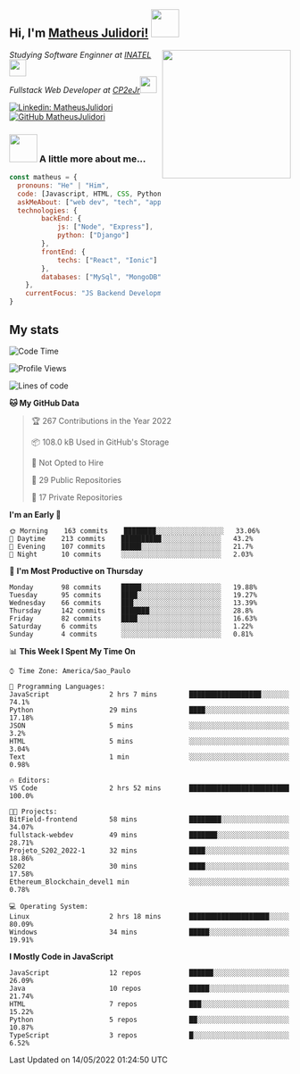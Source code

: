 <h2> Hi, I'm <a href="https://matheusjulidori.github.io" target="_blank">Matheus Julidori!</a> <img src="https://media.giphy.com/media/12oufCB0MyZ1Go/giphy.gif" width="50"></h2>
<img align='right' src="https://media.giphy.com/media/3oKIPnAiaMCws8nOsE/giphy.gif" width="230" height="auto">
<p><em>Studying Software Enginner at <a href="http://www.inatel.br" target="_blank">INATEL</a><img src="https://media.giphy.com/media/fYSnHlufseco8Fh93Z/giphy.gif" width="30"></br>
  Fullstack Web Developer at <a href="http://www.cp2ejr.com.br" target="_blank">CP2eJr</a><img src="https://media.giphy.com/media/WUlplcMpOCEmTGBtBW/giphy.gif" width="30"> 
</em></p>

[![Linkedin: MatheusJulidori](https://img.shields.io/badge/-MatheusJulidori-blue?style=flat-square&logo=Linkedin&logoColor=white&link=https://www.linkedin.com/in/MatheusJulidori/)](https://www.linkedin.com/in/MatheusJulidori/)
[![GitHub MatheusJulidori](https://img.shields.io/github/followers/matheusjulidori?label=follow&style=social)](https://github.com/MatheusJulidori)


### <img src="https://media.giphy.com/media/VgCDAzcKvsR6OM0uWg/giphy.gif" width="50"> A little more about me...  

```javascript
const matheus = {
  pronouns: "He" | "Him",
  code: [Javascript, HTML, CSS, Python, Java, C++, C],
  askMeAbout: ["web dev", "tech", "app dev", "games"],
  technologies: {
        backEnd: {
            js: ["Node", "Express"],
            python: ["Django"]
        },
        frontEnd: {
            techs: ["React", "Ionic"]
        },
        databases: ["MySql", "MongoDB","PostgreSQL"],
    },
    currentFocus: "JS Backend Development",
}
```
<h2>My stats</h2>

<!--START_SECTION:waka-->
![Code Time](http://img.shields.io/badge/Code%20Time-144%20hrs%2056%20mins-blue)

![Profile Views](http://img.shields.io/badge/Profile%20Views-13-blue)

![Lines of code](https://img.shields.io/badge/From%20Hello%20World%20I%27ve%20Written-574%20Thousand%20lines%20of%20code-blue)

**🐱 My GitHub Data** 

> 🏆 267 Contributions in the Year 2022
 > 
> 📦 108.0 kB Used in GitHub's Storage 
 > 
> 🚫 Not Opted to Hire
 > 
> 📜 29 Public Repositories 
 > 
> 🔑 17 Private Repositories  
 > 
**I'm an Early 🐤** 

```text
🌞 Morning    163 commits    ████████░░░░░░░░░░░░░░░░░   33.06% 
🌆 Daytime    213 commits    ██████████░░░░░░░░░░░░░░░   43.2% 
🌃 Evening    107 commits    █████░░░░░░░░░░░░░░░░░░░░   21.7% 
🌙 Night      10 commits     ░░░░░░░░░░░░░░░░░░░░░░░░░   2.03%

```
📅 **I'm Most Productive on Thursday** 

```text
Monday       98 commits     █████░░░░░░░░░░░░░░░░░░░░   19.88% 
Tuesday      95 commits     ████░░░░░░░░░░░░░░░░░░░░░   19.27% 
Wednesday    66 commits     ███░░░░░░░░░░░░░░░░░░░░░░   13.39% 
Thursday     142 commits    ███████░░░░░░░░░░░░░░░░░░   28.8% 
Friday       82 commits     ████░░░░░░░░░░░░░░░░░░░░░   16.63% 
Saturday     6 commits      ░░░░░░░░░░░░░░░░░░░░░░░░░   1.22% 
Sunday       4 commits      ░░░░░░░░░░░░░░░░░░░░░░░░░   0.81%

```


📊 **This Week I Spent My Time On** 

```text
⌚︎ Time Zone: America/Sao_Paulo

💬 Programming Languages: 
JavaScript               2 hrs 7 mins        ██████████████████░░░░░░░   74.1% 
Python                   29 mins             ████░░░░░░░░░░░░░░░░░░░░░   17.18% 
JSON                     5 mins              ░░░░░░░░░░░░░░░░░░░░░░░░░   3.2% 
HTML                     5 mins              ░░░░░░░░░░░░░░░░░░░░░░░░░   3.04% 
Text                     1 min               ░░░░░░░░░░░░░░░░░░░░░░░░░   0.98%

🔥 Editors: 
VS Code                  2 hrs 52 mins       █████████████████████████   100.0%

🐱‍💻 Projects: 
BitField-frontend        58 mins             ████████░░░░░░░░░░░░░░░░░   34.07% 
fullstack-webdev         49 mins             ███████░░░░░░░░░░░░░░░░░░   28.71% 
Projeto_S202_2022-1      32 mins             ████░░░░░░░░░░░░░░░░░░░░░   18.86% 
S202                     30 mins             ████░░░░░░░░░░░░░░░░░░░░░   17.58% 
Ethereum_Blockchain_devel1 min               ░░░░░░░░░░░░░░░░░░░░░░░░░   0.78%

💻 Operating System: 
Linux                    2 hrs 18 mins       ████████████████████░░░░░   80.09% 
Windows                  34 mins             █████░░░░░░░░░░░░░░░░░░░░   19.91%

```

**I Mostly Code in JavaScript** 

```text
JavaScript               12 repos            ██████░░░░░░░░░░░░░░░░░░░   26.09% 
Java                     10 repos            █████░░░░░░░░░░░░░░░░░░░░   21.74% 
HTML                     7 repos             ███░░░░░░░░░░░░░░░░░░░░░░   15.22% 
Python                   5 repos             ██░░░░░░░░░░░░░░░░░░░░░░░   10.87% 
TypeScript               3 repos             █░░░░░░░░░░░░░░░░░░░░░░░░   6.52%

```



 Last Updated on 14/05/2022 01:24:50 UTC
<!--END_SECTION:waka-->
